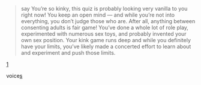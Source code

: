 
> say You’re so kinky, this quiz is probably looking very vanilla to you right now! You keep an open mind — and while you’re not into everything, you don’t judge those who are. After all, anything between consenting adults is fair game! You’ve done a whole lot of role play, experimented with numerous sex toys, and probably invented your own sex position. Your kink game runs deep and while you definitely have your limits, you’ve likely made a concerted effort to learn about and experiment and push those limits. 

[1](http://www.magiquiz.com/quiz/how-kinky-are-you/15/?result=1)

voice[s](http://www.makeuseof.com/tag/mac-can-read-text-heres/)


